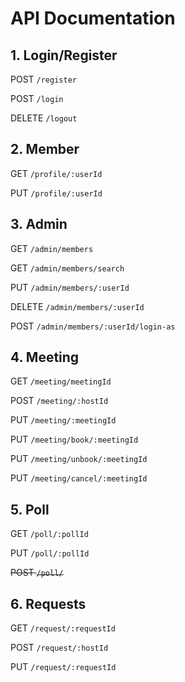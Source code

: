 # API Documentation


## 1. Login/Register

POST `/register`

POST `/login`

DELETE `/logout`

## 2. Member

GET  `/profile/:userId`

PUT `/profile/:userId`

## 3. Admin

GET `/admin/members`

GET `/admin/members/search`

PUT `/admin/members/:userId`

DELETE `/admin/members/:userId`

POST `/admin/members/:userId/login-as`

## 4. Meeting

GET `/meeting/meetingId`

POST `/meeting/:hostId`

PUT `/meeting/:meetingId`

PUT `/meeting/book/:meetingId`

PUT `/meeting/unbook/:meetingId`

PUT `/meeting/cancel/:meetingId`

## 5. Poll

GET `/poll/:pollId`

PUT `/poll/:pollId`

~~POST `/poll/`~~

## 6. Requests

GET `/request/:requestId`

POST `/request/:hostId`

PUT `/request/:requestId`



